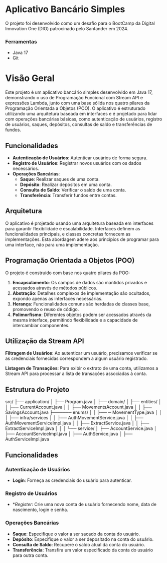 # Aplicativo Bancário Simples

O projeto foi desenvolvido como um desafio para o BootCamp da Digital Innovation One (DIO) patrocinado pelo Santander em 2024.

### Ferramentas

-   Java 17
- Git


# Visão Geral

Este projeto é um aplicativo bancário simples desenvolvido em Java 17, demonstrando o uso de Programação Funcional com Stream API e expressões Lambda, junto com uma base sólida nos quatro pilares da Programação Orientada a Objetos (POO). O aplicativo é estruturado utilizando uma arquitetura baseada em interfaces e é projetado para lidar com operações bancárias básicas, como autenticação de usuários, registro de usuários, saques, depósitos, consultas de saldo e transferências de fundos.

##  Funcionalidades

- **Autenticação de Usuários**: Autenticar usuários de forma segura.
-   **Registro de Usuários**: Registrar novos usuários com os dados necessários.
-   **Operações Bancárias**:
    -   **Saque**: Realizar saques de uma conta.
    -   **Depósito**: Realizar depósitos em uma conta.
    -   **Consulta de Saldo**: Verificar o saldo de uma conta.
    -   **Transferência**: Transferir fundos entre contas.

## Arquitetura

O aplicativo é projetado usando uma arquitetura baseada em interfaces para garantir flexibilidade e escalabilidade. Interfaces definem as funcionalidades principais, e classes concretas fornecem as implementações. Esta abordagem adere aos princípios de programar para uma interface, não para uma implementação.

## Programação Orientada a Objetos (POO)

O projeto é construído com base nos quatro pilares da POO:

1.  **Encapsulamento**: Os campos de dados são mantidos privados e acessados através de métodos públicos.
2.  **Abstração**: Detalhes complexos de implementação são ocultados, expondo apenas as interfaces necessárias.
3.  **Herança**: Funcionalidades comuns são herdadas de classes base, promovendo o reuso de código.
4.  **Polimorfismo**: Diferentes objetos podem ser acessados através da mesma interface, permitindo flexibilidade e a capacidade de intercambiar componentes.

## Utilização da Stream API

**Filtragem de Usuários**: Ao autenticar um usuário, precisamos verificar se as credenciais fornecidas correspondem a algum usuário registrado.

**Listagem de Transações**: Para exibir o extrato de uma conta, utilizamos a Stream API para processar a lista de transações associadas à conta.

## Estrutura do Projeto

src/
├── application/
│   ├── Program.java
│
├── domain/
│   ├── entities/
│   │   ├── CurrentAccount.java
│   │   ├── MovementsAccount.java
│   │   ├── SavingsAccount.java
├────── enums/
│   │   ├── ─ MovementType.java
│   │
│   ├── infra/services
│   │   ├── AuthMovementService.java
│   │   ├── AuthMovementServiceImpl.java
│   │   ├── ExtractService.java
│   │   ├── ExtractServiceImpl.java
│   │
│   └── service/
│       ├── AccountService.java
│       ├── AccountServiceImpl.java
│       ├── AuthService.java
│       ├── AuthServiceImpl.java

## Funcionalidades

### Autenticação de Usuários

-   **Login**: Forneça as credenciais do usuário para autenticar.

### Registro de Usuários

-   **Register*: Crie uma nova conta de usuário fornecendo nome, data de nascimento, login e senha.

### Operações Bancárias

-   **Saque**: Especifique o valor a ser sacado da conta do usuário.
-   **Depósito**: Especifique o valor a ser depositado na conta do usuário.
-   **Consulta de Saldo**: Recupere o saldo atual da conta do usuário.
-   **Transferência**: Transfira um valor especificado da conta do usuário para outra conta.